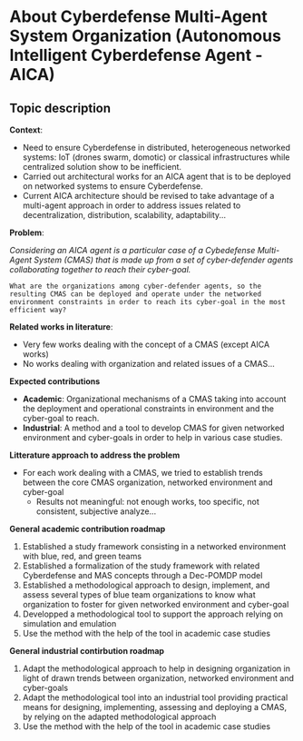 # About Cyberdefense Multi-Agent System Organization (Autonomous Intelligent Cyberdefense Agent - AICA)

## Topic description

**Context**:
- Need to ensure Cyberdefense in distributed, heterogeneous networked systems: IoT (drones swarm, domotic) or classical infrastructures while centralized solution show to be inefficient.
- Carried out architectural works for an AICA agent that is to be deployed on networked systems to ensure Cyberdefense.
- Current AICA architecture should be revised to take advantage of a multi-agent approach in order to address issues related to decentralization, distribution, scalability, adaptability...

**Problem**:

_Considering an AICA agent is a particular case of a Cybedefense Multi-Agent System (CMAS) that is made up from a set of cyber-defender agents collaborating together to reach their cyber-goal._

    What are the organizations among cyber-defender agents, so the resulting CMAS can be deployed and operate under the networked environment constraints in order to reach its cyber-goal in the most efficient way?

**Related works in literature**:
- Very few works dealing with the concept of a CMAS (except AICA works)
- No works dealing with organization and related issues of a CMAS...

**Expected contributions**
- **Academic**: Organizational mechanisms of a CMAS taking into account the deployment and operational constraints in environment and the cyber-goal to reach.
- **Industrial**: A method and a tool to develop CMAS for given networked environment and cyber-goals in order to help in various case studies.

**Litterature approach to address the problem**
- For each work dealing with a CMAS, we tried to establish trends between the core CMAS organization, networked environment and cyber-goal
    - Results not meaningful: not enough works, too specific, not consistent, subjective analyze...

**General academic contribution roadmap**
1) Established a study framework consisting in a networked environment with blue, red, and green teams
2) Established a formalization of the study framework with related Cyberdefense and MAS concepts through a Dec-POMDP model
3) Established a methodological approach to design, implement, and assess several types of blue team organizations to know what organization to foster for given networked environment and cyber-goal
4) Developped a methodological tool to support the approach relying on simulation and emulation
5) Use the method with the help of the tool in academic case studies

**General industrial contirbution roadmap**
1) Adapt the methodological approach to help in designing organization in light of drawn trends between organization, networked environment and cyber-goals
2) Adapt the methodological tool into an industrial tool providing practical means for designing, implementing, assessing and deploying a CMAS, by relying on the adapted methodological approach
5) Use the method with the help of the tool in academic case studies